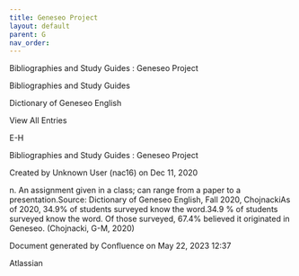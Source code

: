 ```yaml
---
title: Geneseo Project
layout: default
parent: G
nav_order:
---
```


Bibliographies and Study Guides : Geneseo Project

Bibliographies and Study Guides

Dictionary of Geneseo English

View All Entries

E-H

Bibliographies and Study Guides : Geneseo Project

Created by  Unknown User (nac16) on Dec 11, 2020

n. An assignment given in a class; can range from a paper to a presentation.Source: Dictionary of Geneseo English, Fall 2020, ChojnackiAs of 2020, 34.9% of students surveyed know the word.34.9 % of students surveyed know the word. Of those surveyed, 67.4% believed it originated in Geneseo. (Chojnacki, G-M, 2020)

Document generated by Confluence on May 22, 2023 12:37

Atlassian

